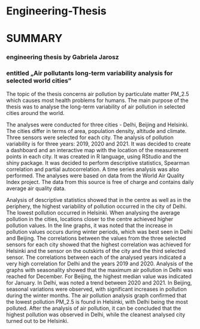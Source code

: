 # Engineering-Thesis
# SUMMARY
### engineering thesis by Gabriela Jarosz
### entitled „Air pollutants long-term variability analysis for selected world cities”

The topic of the thesis concerns air pollution by particulate matter PM_2.5 which causes most health problems for humans. The main purpose of the thesis was to analyse the long-term variability of air pollution in selected cities around the world.

The analyses were conducted for three cities - Delhi, Beijing and Helsinki. The cities differ in terms of area, population density, altitude and climate. Three sensors were selected for each city. The analysis of pollution variability is for three years: 2019, 2020 and 2021. It was decided to create a dashboard and an interactive map with the location of the measurement points in each city. It was created in R language, using RStudio and the shiny package. It was decided to perform descriptive statistics, Spearman correlation and partial autocorrelation. A time series analysis was also performed. The analyses were based on data from the World Air Quality Index project. The data from this source is free of charge and contains daily average air quality data. 

Analysis of descriptive statistics showed that in the centre as well as in the periphery, the highest variability of pollution occurred in the city of Delhi. The lowest pollution occurred in Helsinki. When analysing the average pollution in the cities, locations closer to the centre achieved higher pollution values. In the line graphs, it was noted that the increase in pollution values occurs during winter periods, which was best seen in Delhi and Beijing. The correlations between the values from the three selected sensors for each city showed that the highest correlation was achieved for Helsinki and the sensor on the outskirts of the city and the third selected sensor. The correlations between each of the analysed years indicated a very high correlation for Delhi and the years 2019 and 2020. Analysis of the graphs with seasonality showed that the maximum air pollution in Delhi was reached for December. For Beijing, the highest median value was indicated for January. In Delhi, was noted a trend between 2020 and 2021. In Beijing, seasonal variations were observed, with significant increases in pollution during the winter months. The air pollution analysis graph confirmed that the lowest pollution PM_2.5 is found in Helsinki, with Delhi being the most polluted.
After the analysis of air pollution, it can be concluded that the highest pollution was observed in Delhi, while the cleanest analysed city turned out to be Helsinki.
